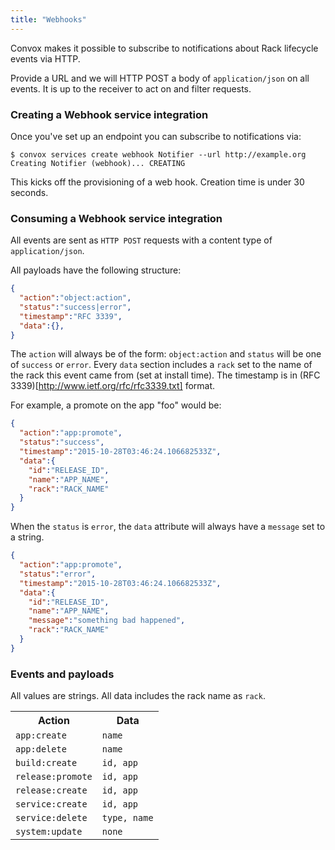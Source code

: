 ```yaml
---
title: "Webhooks"
---
```


Convox makes it possible to subscribe to notifications about Rack lifecycle events via HTTP.

Provide a URL and we will HTTP POST a body of `application/json` on all events.
It is up to the receiver to act on and filter requests.

### Creating a Webhook service integration

Once you've set up an endpoint you can subscribe to notifications via:

    $ convox services create webhook Notifier --url http://example.org
    Creating Notifier (webhook)... CREATING

This kicks off the provisioning of a web hook. Creation time is under 30 seconds.

### Consuming a Webhook service integration

All events are sent as `HTTP POST` requests with a content type of `application/json`.

All payloads have the following structure:

```json
{
  "action":"object:action",
  "status":"success|error",
  "timestamp":"RFC 3339",
  "data":{},
}
```

The `action` will always be of the form: `object:action` and `status` will be one of `success` or `error`.
Every `data` section includes a `rack` set to the name of the rack this event came from (set at install time).
The timestamp is in (RFC 3339)[http://www.ietf.org/rfc/rfc3339.txt] format.

For example, a promote on the app "foo" would be:

```json
{
  "action":"app:promote",
  "status":"success",
  "timestamp":"2015-10-28T03:46:24.106682533Z",
  "data":{
    "id":"RELEASE_ID",
    "name":"APP_NAME",
    "rack":"RACK_NAME"
  }
}
```

When the `status` is `error`, the `data` attribute will always have a `message` set to a string.

```json
{
  "action":"app:promote",
  "status":"error",
  "timestamp":"2015-10-28T03:46:24.106682533Z",
  "data":{
    "id":"RELEASE_ID",
    "name":"APP_NAME",
    "message":"something bad happened",
    "rack":"RACK_NAME"
  }
}
```

### Events and payloads

All values are strings.
All data includes the rack name as `rack`.

<table>
<tr>
  <th>Action</th>
  <th>Data</th>
</tr>

<tr>
  <td><code>app:create</code></td>
  <td><code>name</code></td>
</tr>

<tr>
  <td><code>app:delete</code></td>
  <td><code>name</code></td>
</tr>

<tr>
  <td><code>build:create</code></td>
  <td><code>id, app</code></td>
</tr>

<tr>
  <td><code>release:promote</code></td>
  <td><code>id, app</code></td>
</tr>

<tr>
  <td><code>release:create</code></td>
  <td><code>id, app</code></td>
</tr>

<tr>
  <td><code>service:create</code></td>
  <td><code>id, app</code></td>
</tr>

<tr>
  <td><code>service:delete</code></td>
  <td><code>type, name</code></td>
</tr>

<tr>
  <td><code>system:update</code></td>
  <td><code>none</code></td>
</tr>
</table>
